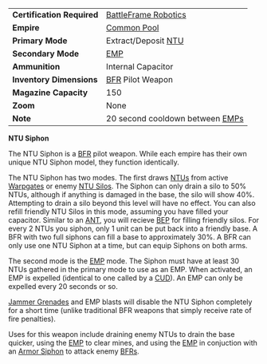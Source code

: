 |                            |                                                             |
| -------------------------- | ----------------------------------------------------------- |
| **Certification Required** | [BattleFrame Robotics](../vehicles/BattleFrame_Robotics.md) |
| **Empire**                 | [Common Pool](../terminology/Common_Pool.md)                |
| **Primary Mode**           | Extract/Deposit [NTU](../items/NTU.md)                      |
| **Secondary Mode**         | [EMP](../commands/EMP.md)                                   |
| **Ammunition**             | Internal Capacitor                                          |
| **Inventory Dimensions**   | [BFR](../vehicles/BattleFrame_Robotics.md) Pilot Weapon     |
| **Magazine Capacity**      | 150                                                         |
| **Zoom**                   | None                                                        |
| **Note**                   | 20 second cooldown between [EMPs](../commands/EMP.md)       |

**NTU Siphon**

The NTU Siphon is a [BFR](../vehicles/BattleFrame_Robotics.md) pilot weapon.
While each empire has their own unique NTU Siphon model, they function
identically.

The NTU Siphon has two modes. The first draws [NTUs](../items/NTU.md) from active
[Warpgates](../locations/Warpgate.md) or enemy
[NTU Silos](../locations/NTU_Silo.md). The Siphon can only drain a silo to 50%
NTUs, although if anything is damaged in the base, the silo will show 40%.
Attempting to drain a silo beyond this level will have no effect. You can also
refill friendly NTU Silos in this mode, assuming you have filled your capacitor.
Similar to an [ANT](../vehicles/Advanced_Nanite_Transport.md), you will recieve
[BEP](../terminology/Battle_Experience_Points.md) for filling friendly silos. For every 2 NTUs you siphon, only 1
unit can be put back into a friendly base. A BFR with two full siphons can fill
a base to approximately 30%. A BFR can only use one NTU Siphon at a time, but
can equip Siphons on both arms.

The second mode is the [EMP](../commands/EMP.md) mode. The Siphon must have at
least 30 NTUs gathered in the primary mode to use as an EMP. When activated, an
EMP is expelled (identical to one called by a [CUD](Command_Uplink_Device.md)). An EMP can only be
expelled every 20 seconds or so.

[Jammer Grenades](Jammer_Grenade.md) and EMP blasts will disable the NTU Siphon
completely for a short time (unlike traditional BFR weapons that simply receive
rate of fire penalties).

Uses for this weapon include draining enemy NTUs to drain the base quicker,
using the [EMP](../commands/EMP.md) to clear mines, and using the
[EMP](../commands/EMP.md) in conjuction with an [Armor Siphon](Armor_Siphon.md)
to attack enemy [BFRs](../vehicles/BattleFrame_Robotics.md).

